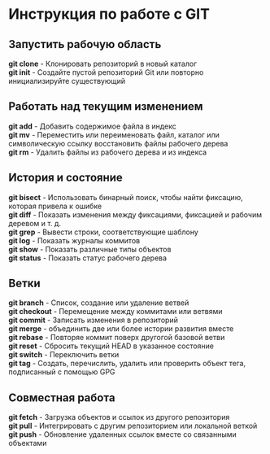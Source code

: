 # Инструкция по работе с GIT


## Запустить рабочую область
**git clone** - Клонировать репозиторий в новый каталог</br>
**git init** - Создайте пустой репозиторий Git или повторно инициализируйте существующий</br>

## Работать над текущим изменением
**git add** - Добавить содержимое файла в индекс</br>
**git mv** - Переместить или переименовать файл, каталог или символическую ссылку восстановить файлы рабочего дерева</br>
**git rm** - Удалить файлы из рабочего дерева и из индекса</br>

## История и состояние
**git bisect** - Использовать бинарный поиск, чтобы найти фиксацию, которая привела к ошибке</br>
**git diff** - Показать изменения между фиксациями, фиксацией и рабочим деревом и т. д.</br>
**git grep** - Вывести строки, соответствующие шаблону </br>
**git log** - Показать журналы коммитов</br>
**git show** - Показать различные типы объектов</br>
**git status** - Показать статус рабочего дерева</br>

## Ветки
**git branch** - Список, создание или удаление ветвей</br>
**git checkout** - Перемещение между коммитами или ветвями</br>
**git commit** - Записать изменения в репозиторий</br>
**git merge** - объединить две или более истории развития вместе</br>
**git rebase** - Повторяе коммит поверх другогой базовой ветви</br>
**git reset** - Сбросить текущий HEAD в указанное состояние</br>
**git switch** - Переключить ветки</br>
**git tag** - Создать, перечислить, удалить или проверить объект тега, подписанный с помощью GPG</br>

## Совместная работа
**git fetch** - Загрузка объектов и ссылок из другого репозитория</br>
**git pull** - Интегрировать с другим репозиторием или локальной веткой</br>
**git push** - Обновление удаленных ссылок вместе со связанными объектами</br>
